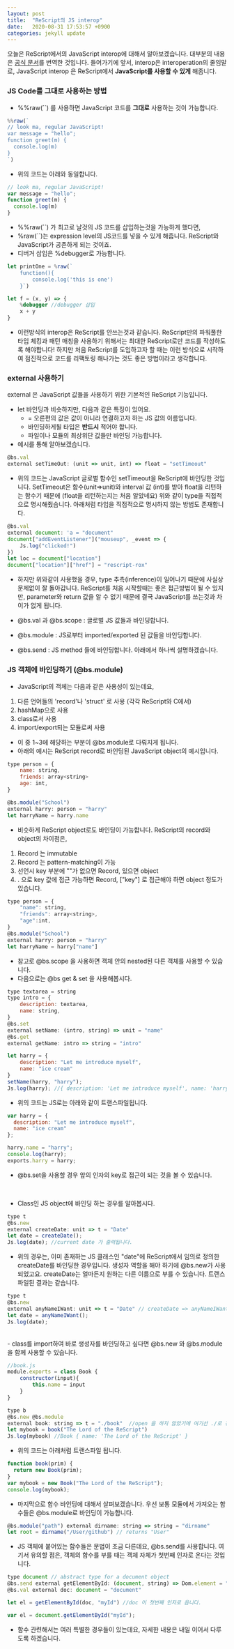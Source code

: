 ```yaml
---
layout: post
title:  "ReScript의 JS interop"
date:   2020-08-31 17:53:57 +0900
categories: jekyll update
---
```


오늘은 ReScript에서의 JavaScript interop에 대해서 알아보겠습니다. 대부분의 내용은 [공식 문서](https://rescript-lang.org/docs/manual/latest/bind-to-js-function)를 번역한 것입니다. 들어가기에 앞서, interop은 interoperation의 줄임말로, JavaScript interop 은 ReScript에서 **JavaScript를 사용할 수 있게** 해줍니다.

### JS Code를 그대로 사용하는 방법
- %%raw(``) 를 사용하면 JavaScript 코드를 **그대로** 사용하는 것이 가능합니다. 

```JavaScript
%%raw(`
// look ma, regular JavaScript!
var message = "hello";
function greet(m) {
  console.log(m)
}
`)
```

- 위의 코드는 아래와 동일합니다. 
```JavaScript
// look ma, regular JavaScript!
var message = "hello";
function greet(m) {
  console.log(m)
}
```
- %%raw(``) 가 최고로 날것의 JS 코드를 삽입하는것을 가능하게 했다면, 
- %raw(``)는 expression level의 JS코드를 넣을 수 있게 해줍니다. ReScript와 JavaScript가 공존하게 되는 것이죠.
- 디버거 삽입은 %debugger로 가능합니다. 

```JavaScript
let printOne = %raw(`
    function(){
        console.log('this is one')
    }`)
```

```JavaScript
let f = (x, y) => {
    %debugger //debugger 삽입
    x + y
}
```
- 이런방식의 interop은 ReScript를 안쓰는것과 같습니다. ReScript만의 파워풀한 타입 체킹과 패턴 매칭을 사용하기 위해서는 최대한 ReScript로만 코드를 작성하도록 해야합니다! 하지만 처음 ReScript를 도입하고자 할 때는 이런 방식으로 시작하여 점진적으로 코드를 리팩토링 해나가는 것도 좋은 방법이라고 생각합니다. 

### external 사용하기
external 은 JavaScript 값들을 사용하기 위한 기본적인 ReScript 기능입니다.
- let 바인딩과 비슷하지만, 다음과 같은 특징이 있어요.
    - = 오른편의 값은 값이 아니라 연결하고자 하는 JS 값의 이름입니다. 
    - 바인딩하게될 타입은 **반드시** 적어야 합니다. 
    - 파일이나 모듈의 최상위단 값들만 바인딩 가능합니다. 
- 예시를 통해 알아보겠습니다. 


```JavaScript
@bs.val 
external setTimeOut: (unit => unit, int) => float = "setTimeout"
```
- 위의 코드는 JavaScript 글로벌 함수인 setTimeout을 ReScript에 바인딩한 것입니다. SetTimeout은 함수(unit=>unit)와 interval 값 (int)를 받아 float을 리턴하는 함수기 때문에 (float을 리턴하는지는 처음 알았네요) 위와 같이 type을 직접적으로 명시해줬습니다. 아래처럼 타입을 직접적으로 명시하지 않는 방법도 존재합니다.
```JavaScript
@bs.val
external document: 'a = "document"
document["addEventListener"]("mouseup", _event => {
    Js.log("clicked!")
})
let loc = document["location"]
document["location"]["href"] = "rescript-rox"
```
- 하지만 위와같이 사용했을 경우, type 추측(inference)이 일어나기 때문에 사실상 문제없이 잘 돌아갑니다. ReScript를 처음 시작할때는 좋은 접근방법이 될 수 있지만, parameter와 return 값을 알 수 없기 때문에 결국 JavaScript를 쓰는것과 차이가 없게 됩니다. 

- @bs.val 과 @bs.scope : 글로벌 JS 값들과 바인딩합니다.
- @bs.module : JS로부터 imported/exported 된 값들을 바인딩합니다.
- @bs.send : JS method 들에 바인딩합니다. 
아래에서 하나씩 설명하겠습니다. 

### JS 객체에 바인딩하기 (@bs.module)
- JavaScript의 객체는 다음과 같은 사용성이 있는데요,

1. 다른 언어들의 'record'나 'struct' 로 사용 (각각 ReScript와 C에서)
2. hashMap으로 사용
3. class로서 사용
4. import/export되는 모듈로써 사용

- 이 중 1~3에 해당하는 부분이 @bs.module로 다뤄지게 됩니다. 
- 아래의 예시는 ReScript record로 바인딩된 JavaScript object의 예시입니다. 

```JavaScript
type person = {
    name: string,
    friends: array<string>
    age: int,
}

@bs.module("School")
external harry: person = "harry"
let harryName = harry.name
```

- 비슷하게 ReScript object로도 바인딩이 가능합니다. ReScript의 record와 object의 차이점은,
1. Record 는 immutable
2. Record 는 pattern-matching이 가능
3. 선언시 key 부분에 ""가 없으면 Record, 있으면 object
4. . 으로 key 값에 접근 가능하면 Record, ["key"] 로 접근해야 하면 object
정도가 있습니다. 

```JavaScript
type person = {
    "name": string,
    "friends": array<string>,
    "age":int,
}
@bs.module("School")
external harry: person = "harry"
let harryName = harry["name"]
```
- 참고로 @bs.scope 을 사용하면 객체 안의 nested된 다른 객체를 사용할 수 있습니다.
- 다음으로는 @bs get & set 을 사용해봅시다.

```JavaScript
type textarea = string
type intro = {
    description: textarea,
    name: string,
}
@bs.set 
external setName: (intro, string) => unit = "name"
@bs.get
external getName: intro => string = "intro"

let harry = {
    description: "Let me introduce myself",
    name: "ice cream"
}
setName(harry, "harry");
Js.log(harry); //{ description: 'Let me introduce myself', name: 'harry' }
```

- 위의 코드는 JS로는 아래와 같이 트랜스파일됩니다.
```JavaScript
var harry = {
  description: "Let me introduce myself",
  name: "ice cream"
};

harry.name = "harry";
console.log(harry);
exports.harry = harry;
```
- @bs.set을 사용할 경우 앞의 인자의 key로 접근이 되는 것을 볼 수 있습니다. 
<br/>

- Class인 JS object에 바인딩 하는 경우를 알아봅시다. 
```JavaScript
type t
@bs.new
external createDate: unit => t = "Date"
let date = createDate();
Js.log(date); //current date 가 출력됩니다.
```
- 위의 경우는, 이미 존재하는 JS 클래스인 "date"에 ReScript에서 임의로 정의한 createDate를 바인딩한 경우입니다. 생성자 역할을 해야 하기에 @bs.new가 사용되었고요. createDate는 얼마든지 원하는 다른 이름으로 부를 수 있습니다. 트랜스파일된 결과는 같습니다.

```JavaScript
type t
@bs.new
external anyNameIWant: unit => t = "Date" // createDate => anyNameIWant
let date = anyNameIWant();
Js.log(date);
```

<br/>
- class를 import하여 바로 생성자를 바인딩하고 싶다면 @bs.new 와 @bs.module을 함께 사용할 수 있습니다.

```JavaScript
//book.js
module.exports = class Book {
    constructor(input){
        this.name = input
    }
}

type b
@bs.new @bs.module
external book: string => t = "./book"  //open 을 하지 않았기에 여기선 ./로 경로표시를 해줍니다.
let mybook = book("The Lord of the ReScript")
Js.log(mybook) //Book { name: 'The Lord of the ReScript' }
```

- 위의 코드는 아래처럼 트랜스파일 됩니다.
```JavaScript
function book(prim) {
  return new Book(prim);
}
var mybook = new Book("The Lord of the ReScript");
console.log(mybook);
```

- 마지막으로 함수 바인딩에 대해서 살펴보겠습니다. 우선 보통 모듈에서 가져오는 함수들은 @bs.module로 바인딩이 가능합니다.
```javascript
@bs.module("path") external dirname: string => string = "dirname"
let root = dirname("/User/github") // returns "User"
```

- JS 객체에 붙어있는 함수들은 문법이 조금 다른데요, @bs.send를 사용합니다. 
여기서 유의할 점은, 객체의 함수를 부를 때는 객체 자체가 첫번째 인자로 온다는 것입니다.

```javascript
type document // abstract type for a document object
@bs.send external getElementById: (document, string) => Dom.element = "getElementById"
@bs.val external doc: document = "document"

let el = getElementById(doc, "myId") //doc 이 첫번째 인자로 옵니다.
```

```javascript
var el = document.getElementById("myId");
```

- 함수 관련해서는 여러 특별한 경우들이 있는데요, 자세한 내용은 내일 이어서 다루도록 하겠습니다.
